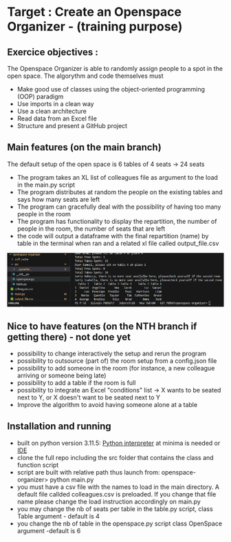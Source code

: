 # Target : Create an Openspace Organizer - (training purpose)


## Exercice objectives : 
The Openspace Organizer is able to randomly assign people to a spot in the open space. The algorythm and code themselves must 
- Make good use of classes using the object-oriented programming (OOP) paradigm
- Use imports in a clean way
- Use a clean architecture
- Read data from an Excel file
- Structure and present a GitHub project


## Main features (on the main branch)
The default setup of the open space is 6 tables of 4 seats → 24 seats
- The program takes an XL list of colleagues file as argument to the load in the main.py script
- The program distributes at random the people on the existing tables and says how many seats are left
- The program can gracefully deal with the possibility of having too many people in the room
- The program has functionality to display the repartition, the number of people in the room, the number of seats that are left
- the code will output a dataframe with the final repartition (name) by table in the terminal when ran and a related xl file called output_file.csv


![Alt text](image.png)

## Nice to have features (on the NTH branch if getting there) - not done yet 
- possibility to change interactively the setup and rerun the program
- possibility to outsource (part of) the room setup from a config.json file
- possibility to add someone in the room (for instance, a new colleague arriving or someone being late)
- possibility to add a table if the room is full
- possibility to integrate an Excel "conditions" list → X wants to be seated next to Y, or X doesn't want to be seated next to Y
- Improve the algorithm to avoid having someone alone at a table

## Installation and running
- built on python version 3.11.5: [Python interpreter](https://www.python.org/downloads/) at minima is needed  or [IDE](https://code.visualstudio.com/download)
- clone the full repo including the src folder that contains the class and function script 
- script are built with relative path thus launch from:   openspace-organizer> python main.py
- you must have a csv file with the names to load in the main directory. A default file callded colleagues.csv is preloaded. If you change that file name please change the load instruction accordingly on main.py
- you may change the nb of seats per table in the table.py script, class Table argument - default is 4 
- you change the nb of table in the openspace.py script class OpenSpace argument -default is 6  
